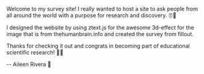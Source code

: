 Welcome to my survey site! I really wanted to host a site to ask people from all around the world with a purpose for research and discovery. ⏰🧠

I designed the website by using ztext.js for the awesome 3d-effect for the image that is from thehumanbrain.info and created the survey from fillout.

Thanks for checking it out and congrats in becoming part of educational scientific research! 🫶🏽

-- Aileen Rivera 🪷
